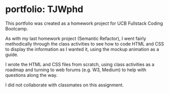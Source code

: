 # portfolio: TJWphd

This portfolio was created as a homework project for UCB Fullstack Coding Bootcamp.

As with my last homework project (Semantic Refactor), I went fairly methodically through the class activities to see how to code HTML and CSS to display the information as I wanted it, using the mockup animation as a guide.

I wrote the HTML and CSS files from scratch, using class activities as a roadmap and turning to web forums (e.g. W3, Medium) to help with questions along the way.

I did not collaborate with classmates on this assignment.

<!-- // semantic elements can be called without . or #
// hashtag is for id, period is for class
// images called differently in HTML vs CSS
// command forward slash to comment out in Mac
// HTML tags are only in HTML duh, CSS uses classes -->
<!-- can open w live server now, right click and select -->